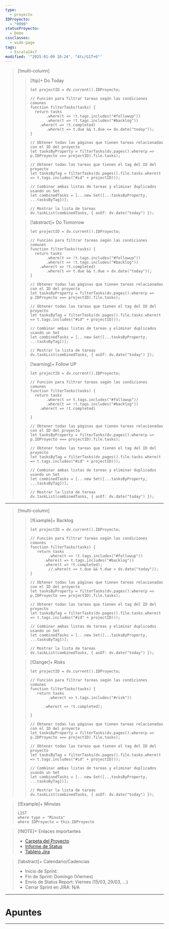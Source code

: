 ```yaml
---
type:
  - proyecto
IDProyecto:
  - "9999"
statusProyecto:
  - Demo
cssclasses:
  - wide-page
tags:
  - Escala24x7
modified: '"2025-01-09 10:24", "4tc/G1T+6"'
---
```


> [!multi-column]
>
>> [!tip]+ Do Today
>> ```dataviewjs
>>let projectID = dv.current().IDProyecto;
>>
>>// Función para filtrar tareas según las condiciones comunes
>>function filterTasks(tasks) {
>>   return tasks
>>        .where(t => !t.tags.includes("#followup"))
>>        .where(t => !t.tags.includes("#backlog"))
>>     .where(t => !t.completed)
>>        .where(t => t.due && t.due <= dv.date("today"));
>>}
>>
>>// Obtener todas las páginas que tienen tareas relacionadas con el ID del proyecto
>>let tasksByProperty = filterTasks(dv.pages().where(p => p.IDProyecto === projectID).file.tasks);
>>
>>// Obtener todas las tareas que tienen el tag del ID del proyecto
>>let tasksByTag = filterTasks(dv.pages().file.tasks.where(t => t.tags.includes("#id" + projectID)));
>>
>>// Combinar ambas listas de tareas y eliminar duplicados usando un Set
>>let combinedTasks = [...new Set([...tasksByProperty, ...tasksByTag])];
>>
>>// Mostrar la lista de tareas
>>dv.taskList(combinedTasks, { asOf: dv.date("today") });
>>```
>
>> [!abstract]+ Do Tomorrow
>> ```dataviewjs
>>let projectID = dv.current().IDProyecto;
>>
>>// Función para filtrar tareas según las condiciones comunes
>>function filterTasks(tasks) {
>>   return tasks
>>        .where(t => !t.tags.includes("#followup"))
>>        .where(t => !t.tags.includes("#backlog"))
>>     .where(t => !t.completed)
>>        .where(t => t.due && t.due > dv.date("today"));
>>}
>>
>>// Obtener todas las páginas que tienen tareas relacionadas con el ID del proyecto
>>let tasksByProperty = filterTasks(dv.pages().where(p => p.IDProyecto === projectID).file.tasks);
>>
>>// Obtener todas las tareas que tienen el tag del ID del proyecto
>>let tasksByTag = filterTasks(dv.pages().file.tasks.where(t => t.tags.includes("#id" + projectID)));
>>
>>// Combinar ambas listas de tareas y eliminar duplicados usando un Set
>>let combinedTasks = [...new Set([...tasksByProperty, ...tasksByTag])];
>>
>>// Mostrar la lista de tareas
>>dv.taskList(combinedTasks, { asOf: dv.date("today") });
>>```
>
>> [!warning]+ Follow UP
>> ```dataviewjs
>>let projectID = dv.current().IDProyecto;
>>
>>// Función para filtrar tareas según las condiciones comunes
>>function filterTasks(tasks) {
>>   return tasks
>>        .where(t => t.tags.includes("#followup"))
>>        .where(t => !t.tags.includes("#backlog"))
>>     .where(t => !t.completed)
>>        
>>}
>>
>>// Obtener todas las páginas que tienen tareas relacionadas con el ID del proyecto
>>let tasksByProperty = filterTasks(dv.pages().where(p => p.IDProyecto === projectID).file.tasks);
>>
>>// Obtener todas las tareas que tienen el tag del ID del proyecto
>>let tasksByTag = filterTasks(dv.pages().file.tasks.where(t => t.tags.includes("#id" + projectID)));
>>
>>// Combinar ambas listas de tareas y eliminar duplicados usando un Set
>>let combinedTasks = [...new Set([...tasksByProperty, ...tasksByTag])];
>>
>>// Mostrar la lista de tareas
>>dv.taskList(combinedTasks, { asOf: dv.date("today") });
>>```

--- 

> [!multi-column]
> 
>>[!Example]+ Backlog
>> ```dataviewjs
>> let projectID = dv.current().IDProyecto;
>>
>> // Función para filtrar tareas según las condiciones comunes
>> function filterTasks(tasks) {
>>    return tasks
>>         .where(t => !t.tags.includes("#followup"))
>>       .where(t => t.tags.includes("#backlog"))
>>       .where(t => !t.completed);
>>         //.where(t => t.due && t.due > dv.date("today"));
>>}
>> 
>> // Obtener todas las páginas que tienen tareas relacionadas con el ID del proyecto
>>let tasksByProperty = filterTasks(dv.pages().where(p => p.IDProyecto === projectID).file.tasks);
>> 
>> // Obtener todas las tareas que tienen el tag del ID del proyecto
>>let tasksByTag = filterTasks(dv.pages().file.tasks.where(t => t.tags.includes("#id" + projectID)));
>> 
>>// Combinar ambas listas de tareas y eliminar duplicados usando un Set
>> let combinedTasks = [...new Set([...tasksByProperty, ...tasksByTag])];
>> 
>>// Mostrar la lista de tareas
>> dv.taskList(combinedTasks, { asOf: dv.date("today") });
>>```
>
>>[!Danger]+ Risks
>> ```dataviewjs
>> let projectID = dv.current().IDProyecto;
>>
>> // Función para filtrar tareas según las condiciones comunes
>> function filterTasks(tasks) {
>>    return tasks
>>         .where(t => t.tags.includes("#risk"))
>> 
>>       .where(t => !t.completed);
>> 
>>}
>> 
>> // Obtener todas las páginas que tienen tareas relacionadas con el ID del proyecto
>>let tasksByProperty = filterTasks(dv.pages().where(p => p.IDProyecto === projectID).file.tasks);
>> 
>> // Obtener todas las tareas que tienen el tag del ID del proyecto
>>let tasksByTag = filterTasks(dv.pages().file.tasks.where(t => t.tags.includes("#id" + projectID)));
>> 
>>// Combinar ambas listas de tareas y eliminar duplicados usando un Set
>> let combinedTasks = [...new Set([...tasksByProperty, ...tasksByTag])];
>> 
>>// Mostrar la lista de tareas
>> dv.taskList(combinedTasks, { asOf: dv.date("today") });
>>```

> [!Example]+ Minutas
> ```dataview
> LIST
> where type = "Minuta"
> where IDProyecto = this.IDProyecto
> ```

> [!NOTE]+ Enlaces importantes
> 
> - [Carpeta del Proyecto](https://drive.google.com/drive/folders/1f_pl9NjN9ZPFGCo-sBR3EZKUdenrbytD?usp=sharing)
> - [Informe de Status](https://docs.google.com/presentation/d/1Rr4Kg0bZDKAAzw5VDje7zP-uvwWfhmmX3nbdEoelST0/edit?usp=sharing)
> - [Tablero Jira](https://escala24x7.atlassian.net/jira/software/c/projects/DACR/boards/733)

> [!abstract]+ Calendario/Cadencias
> - Inicio de Sprint:  
> - Fin de Sprint: Domingo (Viernes)
> - Envío de Status Report: Viernes (15/03, 29/03, ...)
> - Cerrar Sprint en JIRA: N/A

---- 
# Apuntes



--------



